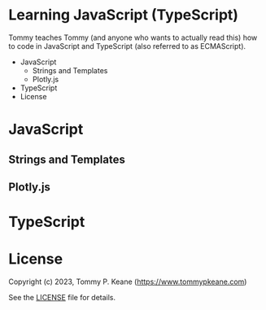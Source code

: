 # Learning JavaScript (TypeScript)

Tommy teaches Tommy (and anyone who wants to actually read this) how to code in JavaScript and TypeScript (also referred to as ECMAScript).

<!-- MarkdownTOC -->

- JavaScript
    - Strings and Templates
    - Plotly.js
- TypeScript
- License

<!-- /MarkdownTOC -->

# JavaScript

## Strings and Templates

## Plotly.js

# TypeScript

# License

Copyright (c) 2023, Tommy P. Keane (https://www.tommypkeane.com)

See the [LICENSE](./LICENSE) file for details.
